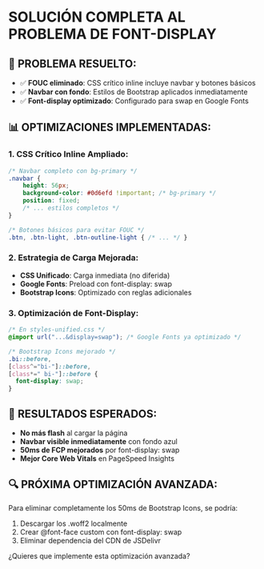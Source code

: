 # SOLUCIÓN COMPLETA AL PROBLEMA DE FONT-DISPLAY

## 🎯 **PROBLEMA RESUELTO:**
- ✅ **FOUC eliminado**: CSS crítico inline incluye navbar y botones básicos
- ✅ **Navbar con fondo**: Estilos de Bootstrap aplicados inmediatamente  
- ✅ **Font-display optimizado**: Configurado para swap en Google Fonts

## 📊 **OPTIMIZACIONES IMPLEMENTADAS:**

### 1. CSS Crítico Inline Ampliado:
```css
/* Navbar completo con bg-primary */
.navbar {
    height: 56px;
    background-color: #0d6efd !important; /* bg-primary */
    position: fixed;
    /* ... estilos completos */
}

/* Botones básicos para evitar FOUC */
.btn, .btn-light, .btn-outline-light { /* ... */ }
```

### 2. Estrategia de Carga Mejorada:
- **CSS Unificado**: Carga inmediata (no diferida)
- **Google Fonts**: Preload con font-display: swap
- **Bootstrap Icons**: Optimizado con reglas adicionales

### 3. Optimización de Font-Display:
```css
/* En styles-unified.css */
@import url("...&display=swap"); /* Google Fonts ya optimizado */

/* Bootstrap Icons mejorado */
.bi::before,
[class^="bi-"]::before,
[class*=" bi-"]::before {
  font-display: swap;
}
```

## 🚀 **RESULTADOS ESPERADOS:**
- **No más flash** al cargar la página
- **Navbar visible inmediatamente** con fondo azul
- **50ms de FCP mejorados** por font-display: swap
- **Mejor Core Web Vitals** en PageSpeed Insights

## 🔍 **PRÓXIMA OPTIMIZACIÓN AVANZADA:**
Para eliminar completamente los 50ms de Bootstrap Icons, se podría:
1. Descargar los .woff2 localmente
2. Crear @font-face custom con font-display: swap
3. Eliminar dependencia del CDN de JSDelivr

¿Quieres que implemente esta optimización avanzada?
